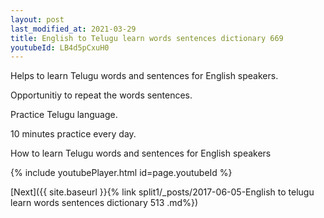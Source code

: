 ```yaml
---
layout: post
last_modified_at: 2021-03-29
title: English to Telugu learn words sentences dictionary 669 
youtubeId: LB4d5pCxuH0
---
```

 
 
Helps to learn Telugu words and sentences for English speakers.

Opportunitiy to repeat the words sentences. 

Practice Telugu language. 
 
10 minutes practice every day. 
 
How to learn Telugu words and sentences for English speakers 
 
{% include youtubePlayer.html id=page.youtubeId %}
 
 
[Next]({{ site.baseurl }}{% link  split1/_posts/2017-06-05-English to telugu learn words sentences dictionary 513 .md%})
 

